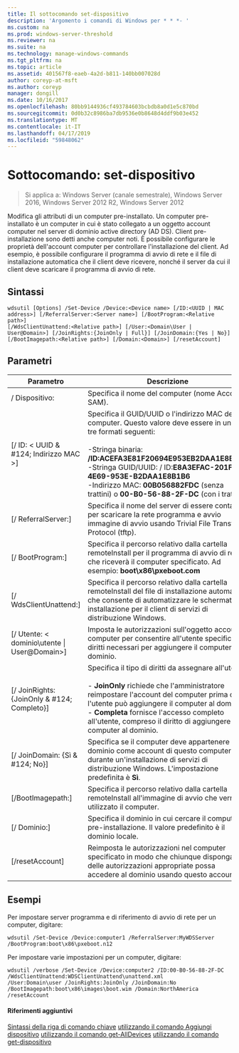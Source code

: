 ```yaml
---
title: Il sottocomando set-dispositivo
description: 'Argomento i comandi di Windows per * * *- '
ms.custom: na
ms.prod: windows-server-threshold
ms.reviewer: na
ms.suite: na
ms.technology: manage-windows-commands
ms.tgt_pltfrm: na
ms.topic: article
ms.assetid: 401567f8-eaeb-4a2d-b811-140bb007028d
author: coreyp-at-msft
ms.author: coreyp
manager: dongill
ms.date: 10/16/2017
ms.openlocfilehash: 80bb9144936cf493784603bcbdb8a0d1e5c870bd
ms.sourcegitcommit: 0d0b32c8986ba7db9536e0b8648d4ddf9b03e452
ms.translationtype: MT
ms.contentlocale: it-IT
ms.lasthandoff: 04/17/2019
ms.locfileid: "59848062"
---
```

# <a name="subcommand-set-device"></a>Sottocomando: set-dispositivo

>Si applica a: Windows Server (canale semestrale), Windows Server 2016, Windows Server 2012 R2, Windows Server 2012

Modifica gli attributi di un computer pre-installato. Un computer pre-installato è un computer in cui è stato collegato a un oggetto account computer nel server di dominio active directory (AD DS). Client pre-installazione sono detti anche computer noti. È possibile configurare le proprietà dell'account computer per controllare l'installazione del client. Ad esempio, è possibile configurare il programma di avvio di rete e il file di installazione automatica che il client deve ricevere, nonché il server da cui il client deve scaricare il programma di avvio di rete.
## <a name="syntax"></a>Sintassi
```
wdsutil [Options] /Set-Device /Device:<Device name> [/ID:<UUID | MAC address>] [/ReferralServer:<Server name>] [/BootProgram:<Relative path>] 
[/WdsClientUnattend:<Relative path>] [/User:<Domain\User | User@Domain>] [/JoinRights:{JoinOnly | Full}] [/JoinDomain:{Yes | No}] [/BootImagepath:<Relative path>] [/Domain:<Domain>] [/resetAccount]
```
## <a name="parameters"></a>Parametri
|Parametro|Descrizione|
|-------|--------|
|/ Dispositivo:<computer name>|Specifica il nome del computer (nome Account SAM).|
|[/ ID: < UUID & #124; Indirizzo MAC >]|Specifica il GUID/UUID o l'indirizzo MAC del computer. Questo valore deve essere in uno dei tre formati seguenti:<br /><br />-Stringa binaria: **/ID:ACEFA3E81F20694E953EB2DAA1E8B1B6**<br />-Stringa GUID/UUID: / ID:**E8A3EFAC-201F-4E69-953E-B2DAA1E8B1B6**<br />-Indirizzo MAC: **00B056882FDC** (senza trattini) o **00-B0-56-88-2F-DC** (con i trattini)|
|[/ ReferralServer:<Server name>]|Specifica il nome del server di essere contattati per scaricare la rete programma e avvio immagine di avvio usando Trivial File Transfer Protocol (tftp).|
|[/ BootProgram:<Relative path>]|Specifica il percorso relativo dalla cartella remoteInstall per il programma di avvio di rete che riceverà il computer specificato. Ad esempio: **boot\x86\pxeboot.com**|
|[/ WdsClientUnattend:<Relative path>]|Specifica il percorso relativo dalla cartella remoteInstall del file di installazione automatica che consente di automatizzare le schermate di installazione per il client di servizi di distribuzione Windows.|
|[/ Utente: < dominio\utente &#124; User@Domain>]|Imposta le autorizzazioni sull'oggetto account computer per consentire all'utente specificato i diritti necessari per aggiungere il computer al dominio.|
|[/ JoinRights: {JoinOnly & #124; Completo}]|Specifica il tipo di diritti da assegnare all'utente.<br /><br />-   **JoinOnly** richiede che l'amministratore reimpostare l'account del computer prima che l'utente può aggiungere il computer al dominio.<br />-   **Completa** fornisce l'accesso completo all'utente, compreso il diritto di aggiungere il computer al dominio.|
|[/ JoinDomain: {Sì & #124; No}]|Specifica se il computer deve appartenere al dominio come account di questo computer durante un'installazione di servizi di distribuzione Windows. L'impostazione predefinita è **Sì**.|
|[/BootImagepath:<Relative path>]|Specifica il percorso relativo dalla cartella remoteInstall all'immagine di avvio che verrà utilizzato il computer.|
|[/ Dominio:<Domain>]|Specifica il dominio in cui cercare il computer pre-installazione. Il valore predefinito è il dominio locale.|
|[/resetAccount]|Reimposta le autorizzazioni nel computer specificato in modo che chiunque disponga delle autorizzazioni appropriate possa accedere al dominio usando questo account.|
## <a name="BKMK_examples"></a>Esempi
Per impostare server programma e di riferimento di avvio di rete per un computer, digitare:
```
wdsutil /Set-Device /Device:computer1 /ReferralServer:MyWDSServer
/BootProgram:boot\x86\pxeboot.n12
```
Per impostare varie impostazioni per un computer, digitare:
```
wdsutil /verbose /Set-Device /Device:computer2 /ID:00-B0-56-88-2F-DC /WdsClientUnattend:WDSClientUnattend\unattend.xml 
/User:Domain\user /JoinRights:JoinOnly /JoinDomain:No /BootImagepath:boot\x86\images\boot.wim /Domain:NorthAmerica /resetAccount
```
#### <a name="additional-references"></a>Riferimenti aggiuntivi
[Sintassi della riga di comando chiave](command-line-syntax-key.md)
[utilizzando il comando Aggiungi dispositivo](using-the-add-device-command.md)
[utilizzando il comando get-AllDevices](using-the-get-alldevices-command.md)
[utilizzando il comando get-dispositivo](using-the-get-device-command.md)
